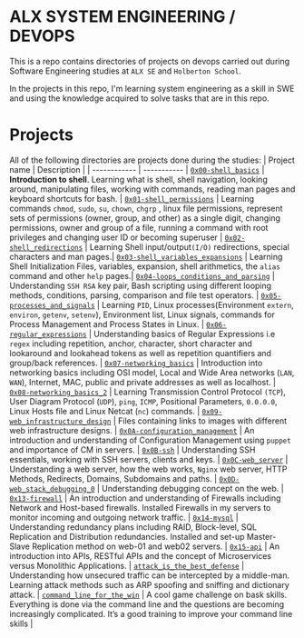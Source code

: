 # ALX SYSTEM ENGINEERING / DEVOPS

This is a repo contains directories of projects on devops carried out during Software Engineering studies at ```ALX SE``` and ```Holberton School```.

In the projects in this repo, I'm learning system engineering as a skill in SWE and using the knowledge acquired to solve tasks that are in this repo.

# Projects
All of the following directories are projects done during the studies:
| Project name | Description |
| ------------ | ----------- |
[`0x00-shell_basics`](https://github.com/iankisali/alx-system_engineering-devops/tree/master/0x00-shell_basics) | **Introduction to shell**. Learning what is shell, shell navigation, looking around, manipulating files, working with commands, reading man pages and keyboard shortcuts for bash. |
[`0x01-shell_permissions`](https://github.com/iankisali/alx-system_engineering-devops/tree/master/0x01-shell_permissions) | Learning commands `chmod`, `sudo`, `su`, `chown`, `chgrp` , linux file permissions, represent sets of permissions (owner, group, and other) as a single digit, changing permissions, owner and group of a file, running a command with root privileges and changing user ID or becoming superuser |
[`0x02-shell_redirections`](https://github.com/iankisali/alx-system_engineering-devops/tree/master/0x02-shell_redirections) | Learning Shell input/output`(I/O)` redirections, special characters and man pages.|
[`0x03-shell_variables_expansions`](https://github.com/iankisali/alx-system_engineering-devops/tree/master/0x03-shell_variables_expansions) | Learning Shell Initialization Files, variables, expansion, shell arithmetics, the `alias` command and other `help` pages.|
[`0x04-loops_conditions_and_parsing`](https://github.com/iankisali/alx-system_engineering-devops/tree/master/0x04-loops_conditions_and_parsing) | Understanding `SSH RSA` key pair, Bash scripting using different looping methods, conditions, parsing, comparison and file test operators. |
[`0x05-processes_and_signals`](https://github.com/iankisali/alx-system_engineering-devops/tree/master/0x05-processes_and_signals) | Learning `PID`, Linux processes(Environment `extern`, `environ`, `getenv`, `setenv`), Environment list, Linux signals, commands for Process Management and Process States in Linux. |
[`0x06-regular_expressions`](https://github.com/iankisali/alx-system_engineering-devops/tree/master/0x06-regular_expressions) | Understanding basics of Regular Expressions i.e `regex` including repetition, anchor, character, short character and lookaround and lookahead tokens as well as repetition quantifiers and group/back references. |
[`0x07-networking_basics`](https://github.com/iankisali/alx-system_engineering-devops/tree/master/0x07-networking_basics) | Introduction into networking basics including OSI model, Local and Wide Area networks (`LAN`, `WAN`), Internet, MAC, public and private addresses as well as localhost. |
[`0x08-networking_basics_2`](https://github.com/iankisali/alx-system_engineering-devops/tree/master/0x08-networking_basics_2) | Learning Transmission Control Protocol `(TCP`), User Diagram Protocol (`UDP`), `ping`, `ICMP`, Positional Parameters, `0.0.0.0`, Linux Hosts file and Linux Netcat (`nc`) commands. |
[`0x09-web_infrastructure_design`](https://github.com/iankisali/alx-system_engineering-devops/tree/master/0x09-web_infrastructure_design) | Files containing links to images with different web infrastructure designs. |
[`0x0A-configuration_management`](https://github.com/iankisali/alx-system_engineering-devops/tree/master/0x0A-configuration_management) | An introduction and understanding of Configuration Management using `puppet` and importance of CM in servers. |
[`0x0B-ssh`](https://github.com/iankisali/alx-system_engineering-devops/tree/master/0x0B-ssh) | Understanding SSH essentials, working with SSH servers, clients and keys. |
[`0x0C-web_server`](https://github.com/iankisali/alx-system_engineering-devops/tree/master/0x0C-web_server) | Understanding a web server, how the web works, `Nginx` web server, HTTP Methods, Redirects, Domains, Subdomains and paths. |
[`0x0D-web_stack_debugging_0`](https://github.com/iankisali/alx-system_engineering-devops/tree/master/0x0D-web_stack_debugging_0) | Understanding debugging concept on the web. |
[`0x13-firewall`](https://github.com/iankisali/alx-system_engineering-devops/tree/master/0x13-firewall) | An introduction and understanding of Firewalls including Network and Host-based firewalls. Installed Firewalls in my servers to monitor incoming and outgoing network traffic. |
[`0x14-mysql`](https://github.com/iankisali/alx-system_engineering-devops/tree/master/0x14-mysql) | Understanding redundancy plans including RAID, Block-level, SQL Replication and Distribution redundancies. Installed and set-up Master-Slave Replication method on web-01 and web02 servers. |
[`0x15-api`](https://github.com/iankisali/alx-system_engineering-devops/tree/master/0x15-api) | An introduction into APIs, RESTful APIs and the concept of Microservices versus Monolithic Applications. |
[`attack_is_the_best_defense`](https://github.com/iankisali/alx-system_engineering-devops/tree/master/attack_is_the_best_defense) | Understanding how unsecured traffic can be intercepted by a middle-man. Learning attack methods such as ARP spoofing and sniffing and dictionary attack. |
[`command_line_for_the_win`](https://github.com/iankisali/alx-system_engineering-devops/tree/master/command_line_for_the_win) | A cool game challenge on bask skills. Everything is done via the command line and the questions are becoming increasingly complicated. It’s a good training to improve your command line skills |
